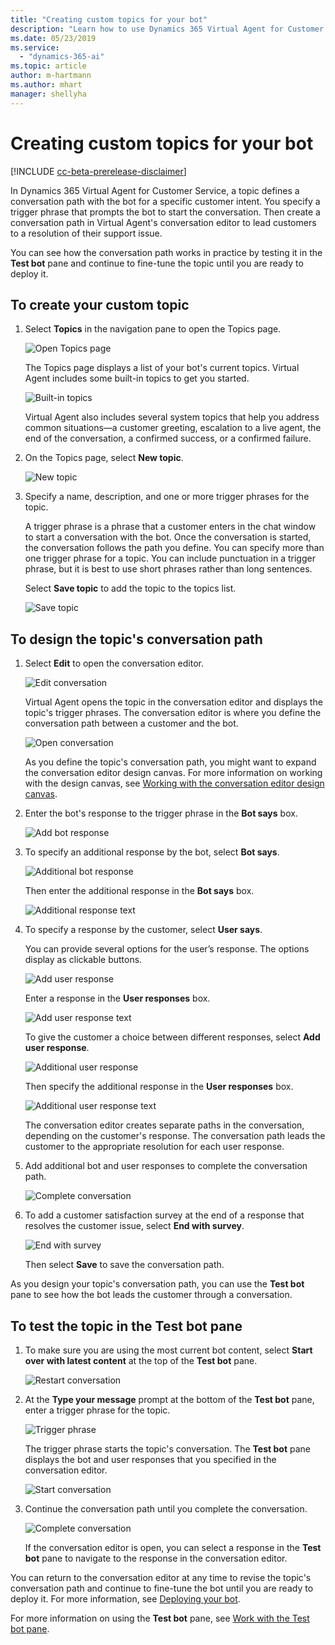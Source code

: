 ```yaml
---
title: "Creating custom topics for your bot"
description: "Learn how to use Dynamics 365 Virtual Agent for Customer Service to create custom topics for your bot."
ms.date: 05/23/2019
ms.service:
  - "dynamics-365-ai"
ms.topic: article
author: m-hartmann
ms.author: mhart
manager: shellyha
---
```


# Creating custom topics for your bot

[!INCLUDE [cc-beta-prerelease-disclaimer](../includes/cc-beta-prerelease-disclaimer.md)]

In Dynamics 365 Virtual Agent for Customer Service, a topic defines a conversation path with the bot for a specific customer intent. You specify a trigger phrase that prompts the bot to start the conversation. Then create a conversation path in Virtual Agent's conversation editor to lead customers to a resolution of their support issue.

You can see how the conversation path works in practice by testing it in the **Test bot** pane and continue to fine-tune the topic until you are ready to deploy it.

## To create your custom topic

1. Select **Topics** in the navigation pane to open the Topics page.


   ![Open Topics page](media/open-topics.png)

    The Topics page displays a list of your bot's current topics. Virtual Agent includes some built-in topics to get you started.

   ![Built-in topics](media/template-topics.png)

    Virtual Agent also includes several system topics that help you address common situations—a customer greeting, escalation to a live agent, the end of the conversation, a confirmed success, or a confirmed failure.

2. On the Topics page, select **New topic**.

   ![New topic](media/create-new-topic.png)

3. Specify a name, description, and one or more trigger phrases for the topic.

    A trigger phrase is a phrase that a customer enters in the chat window to start a conversation with the bot. Once the conversation is started, the conversation follows the path you define. You can specify more than one trigger phrase for a topic. You can include punctuation in a trigger phrase, but it is best to use short phrases rather than long sentences.

    Select **Save topic** to add the topic to the topics list.


   ![Save topic](media/save-topic.png)

## To design the topic's conversation path

1. Select **Edit** to open the conversation editor.

   ![Edit conversation](media/edit-conversation.png)

    Virtual Agent opens the topic in the conversation editor and displays the topic's trigger phrases. The conversation editor is where you define the conversation path between a customer and the bot.

   ![Open conversation](media/open-conversation.png)

    As you define the topic's conversation path, you might want to expand the conversation editor design canvas. For more information on working with the design canvas, see [Working with the conversation editor design canvas](expanding-design-canvas.md).

2. Enter the bot's response to the trigger phrase in the **Bot says** box.

   ![Add bot response](media/bot-response.png)

3. To specify an additional response by the bot, select **Bot says**.

   ![Additional bot response](media/add-response.png)

    Then enter the additional response in the **Bot says** box.

   ![Additional response text](media/response-text.png)

4. To specify a response by the customer, select **User says**.

    You can provide several options for the user’s response. The options display as clickable buttons.

   ![Add user response](media/user-says.png)

    Enter a response in the **User responses** box.

   ![Add user response text](media/user-response.png)

    To give the customer a choice between different responses, select **Add user response**.

   ![Additional user response](media/second-response.png)

    Then specify the additional response in the **User responses** box.

   ![Additional user response text](media/second-response-text.png)

    The conversation editor creates separate paths in the conversation, depending on the customer's response. The conversation path leads the customer to the appropriate resolution for each user response.

5. Add additional bot and user responses to complete the conversation path.

   ![Complete conversation](media/complete-conversation.png)

6. To add a customer satisfaction survey at the end of a response that resolves the customer issue, select **End with survey**.

   ![End with survey](media/end-with-survey.png)

   Then select **Save** to save the conversation path.

As you design your topic's conversation path, you can use the **Test bot** pane to see how the bot leads the customer through a conversation.

## To test the topic in the Test bot pane

1. To make sure you are using the most current bot content, select **Start over with latest content** at the top of the **Test bot** pane.

   ![Restart conversation](media/restart-conversation.png)

2. At the **Type your message** prompt at the bottom of the **Test bot** pane, enter a trigger phrase for the topic.

   ![Trigger phrase](media/enter-trigger.png)

   The trigger phrase starts the topic's conversation. The **Test bot** pane displays the bot and user responses that you specified in the conversation editor.

   ![Start conversation](media/start-conversation.png)

3. Continue the conversation path until you complete the conversation.

   ![Complete conversation](media/complete-conversation.png)

   If the conversation editor is open, you can select a response in the **Test bot** pane to navigate to the response in the conversation editor.

You can return to the conversation editor at any time to revise the topic's conversation path and continue to fine-tune the bot until you are ready to deploy it. For more information, see [Deploying your bot](getting-started-deploy.md).

For more information on using the **Test bot** pane, see [Work with the Test bot pane](how-to-test-bot.md).
